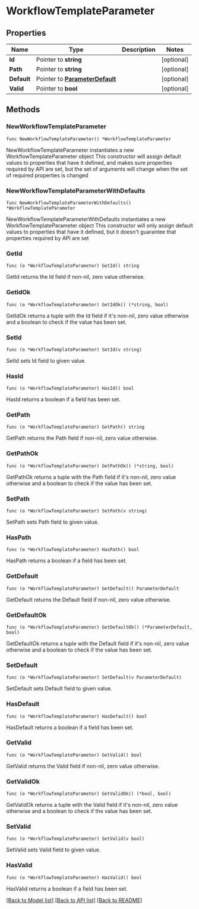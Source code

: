 # WorkflowTemplateParameter

## Properties

Name | Type | Description | Notes
------------ | ------------- | ------------- | -------------
**Id** | Pointer to **string** |  | [optional] 
**Path** | Pointer to **string** |  | [optional] 
**Default** | Pointer to [**ParameterDefault**](ParameterDefault.md) |  | [optional] 
**Valid** | Pointer to **bool** |  | [optional] 

## Methods

### NewWorkflowTemplateParameter

`func NewWorkflowTemplateParameter() *WorkflowTemplateParameter`

NewWorkflowTemplateParameter instantiates a new WorkflowTemplateParameter object
This constructor will assign default values to properties that have it defined,
and makes sure properties required by API are set, but the set of arguments
will change when the set of required properties is changed

### NewWorkflowTemplateParameterWithDefaults

`func NewWorkflowTemplateParameterWithDefaults() *WorkflowTemplateParameter`

NewWorkflowTemplateParameterWithDefaults instantiates a new WorkflowTemplateParameter object
This constructor will only assign default values to properties that have it defined,
but it doesn't guarantee that properties required by API are set

### GetId

`func (o *WorkflowTemplateParameter) GetId() string`

GetId returns the Id field if non-nil, zero value otherwise.

### GetIdOk

`func (o *WorkflowTemplateParameter) GetIdOk() (*string, bool)`

GetIdOk returns a tuple with the Id field if it's non-nil, zero value otherwise
and a boolean to check if the value has been set.

### SetId

`func (o *WorkflowTemplateParameter) SetId(v string)`

SetId sets Id field to given value.

### HasId

`func (o *WorkflowTemplateParameter) HasId() bool`

HasId returns a boolean if a field has been set.

### GetPath

`func (o *WorkflowTemplateParameter) GetPath() string`

GetPath returns the Path field if non-nil, zero value otherwise.

### GetPathOk

`func (o *WorkflowTemplateParameter) GetPathOk() (*string, bool)`

GetPathOk returns a tuple with the Path field if it's non-nil, zero value otherwise
and a boolean to check if the value has been set.

### SetPath

`func (o *WorkflowTemplateParameter) SetPath(v string)`

SetPath sets Path field to given value.

### HasPath

`func (o *WorkflowTemplateParameter) HasPath() bool`

HasPath returns a boolean if a field has been set.

### GetDefault

`func (o *WorkflowTemplateParameter) GetDefault() ParameterDefault`

GetDefault returns the Default field if non-nil, zero value otherwise.

### GetDefaultOk

`func (o *WorkflowTemplateParameter) GetDefaultOk() (*ParameterDefault, bool)`

GetDefaultOk returns a tuple with the Default field if it's non-nil, zero value otherwise
and a boolean to check if the value has been set.

### SetDefault

`func (o *WorkflowTemplateParameter) SetDefault(v ParameterDefault)`

SetDefault sets Default field to given value.

### HasDefault

`func (o *WorkflowTemplateParameter) HasDefault() bool`

HasDefault returns a boolean if a field has been set.

### GetValid

`func (o *WorkflowTemplateParameter) GetValid() bool`

GetValid returns the Valid field if non-nil, zero value otherwise.

### GetValidOk

`func (o *WorkflowTemplateParameter) GetValidOk() (*bool, bool)`

GetValidOk returns a tuple with the Valid field if it's non-nil, zero value otherwise
and a boolean to check if the value has been set.

### SetValid

`func (o *WorkflowTemplateParameter) SetValid(v bool)`

SetValid sets Valid field to given value.

### HasValid

`func (o *WorkflowTemplateParameter) HasValid() bool`

HasValid returns a boolean if a field has been set.


[[Back to Model list]](../README.md#documentation-for-models) [[Back to API list]](../README.md#documentation-for-api-endpoints) [[Back to README]](../README.md)


